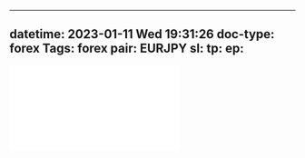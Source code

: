 
---
datetime: 2023-01-11 Wed 19:31:26
doc-type: forex
Tags: forex
pair: EURJPY
sl:
tp:
ep:
---
![EURJPY-2301121527_draw_230112-152712](EURJPY-2301121527_draw_230112-152712.md)

